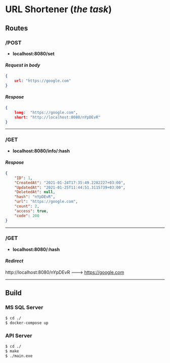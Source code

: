 # URL Shortener (*the task*)

## Routes

### /POST

- **localhost:8080/set**

#### *Request in body*

```json
{
    url: "https://google.com"
}
```

#### *Respose*

```json
{
    long:  "https://google.com",
    short: "http://localhost:8080/nYpDEvR"
}
```

***

### /GET

- **localhost:8080/info/:hash**

#### *Respose*

```json
{
    "ID": 1,
    "CreatedAt": "2021-01-24T17:35:49.2282227+03:00",
    "UpdatedAt": "2021-01-25T11:44:51.3115739+03:00",
    "DeletedAt": null,
    "hash": "nYpDEvR",
    "url": "https://google.com",
    "count": 2,
    "access": true,
    "code": 200
}
```

 ***

 ### /GET

- **localhost:8080/:hash**

#### *Redirect*

http://localhost:8080/nYpDEvR ---> https://google.com

 ***

## Build

### MS SQL Server

```sh
$ cd ./
$ docker-compose up

```

### API Server

```sh
$ cd ./
$ make
$ ./main.exe
```

